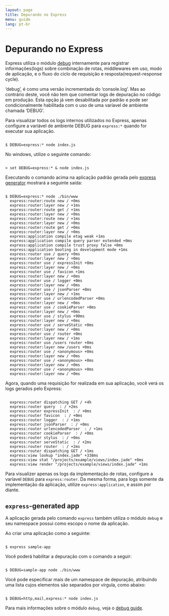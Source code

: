 ```yaml
---
layout: page
title: Depurando no Express
menu: guide
lang: pt-br
---
```


# Depurando no Express

Express utiliza o módulo [debug](https://github.com/visionmedia/debug) internamente para registrar informações(logs) sobre combinação de rotas, middlewares em uso, modo de aplicação, e o fluxo do ciclo de requisição e resposta(request-response cycle).

<div class="doc-box doc-info" markdown="1">
‘debug’, é como uma versão incrementada do ‘console.log’. Mas ao contrário deste, você não tem que comentar logs de depuração no código em produção. Esta opção já vem desabilitada por padrão e pode ser condicionalmente habilitada com o uso de uma varíavel de ambiente chamada ‘DEBUG’.
</div>

Para visualizar todos os logs internos utilizados no Express, apenas configure a variável de ambiente DEBUG para `express:*` quando for executar sua aplicação.

<pre><code class="language-sh" translate="no">
$ DEBUG=express:* node index.js
</code></pre>

No windows, utilize o seguinte comando:

<pre><code class="language-sh" translate="no">
> set DEBUG=express:* & node index.js
</code></pre>

Executando o comando acima na aplicação padrão gerada pelo [express generator](/starter/generator.html) mostrará a seguinte saída:

<pre><code class="language-sh" translate="no">
$ DEBUG=express:* node ./bin/www
  express:router:route new / +0ms
  express:router:layer new / +1ms
  express:router:route get / +1ms
  express:router:layer new / +0ms
  express:router:route new / +1ms
  express:router:layer new / +0ms
  express:router:route get / +0ms
  express:router:layer new / +0ms
  express:application compile etag weak +1ms
  express:application compile query parser extended +0ms
  express:application compile trust proxy false +0ms
  express:application booting in development mode +1ms
  express:router use / query +0ms
  express:router:layer new / +0ms
  express:router use / expressInit +0ms
  express:router:layer new / +0ms
  express:router use / favicon +1ms
  express:router:layer new / +0ms
  express:router use / logger +0ms
  express:router:layer new / +0ms
  express:router use / jsonParser +0ms
  express:router:layer new / +1ms
  express:router use / urlencodedParser +0ms
  express:router:layer new / +0ms
  express:router use / cookieParser +0ms
  express:router:layer new / +0ms
  express:router use / stylus +90ms
  express:router:layer new / +0ms
  express:router use / serveStatic +0ms
  express:router:layer new / +0ms
  express:router use / router +0ms
  express:router:layer new / +1ms
  express:router use /users router +0ms
  express:router:layer new /users +0ms
  express:router use / &lt;anonymous> +0ms
  express:router:layer new / +0ms
  express:router use / &lt;anonymous> +0ms
  express:router:layer new / +0ms
  express:router use / &lt;anonymous> +0ms
  express:router:layer new / +0ms
</code></pre>

Agora, quando uma requisição for realizada em sua aplicação, você verá os logs gerados pelo Express:

<pre><code class="language-sh" translate="no">
  express:router dispatching GET / +4h
  express:router query  : / +2ms
  express:router expressInit  : / +0ms
  express:router favicon  : / +0ms
  express:router logger  : / +1ms
  express:router jsonParser  : / +0ms
  express:router urlencodedParser  : / +1ms
  express:router cookieParser  : / +0ms
  express:router stylus  : / +0ms
  express:router serveStatic  : / +2ms
  express:router router  : / +2ms
  express:router dispatching GET / +1ms
  express:view lookup "index.jade" +338ms
  express:view stat "/projects/example/views/index.jade" +0ms
  express:view render "/projects/example/views/index.jade" +1ms
</code></pre>

Para visualizer apenas os logs da implementação de rotas, configure a varíavel `DEBUG` para `express:router`. Da mesma forma, para logs somente da implementação da aplicação, utilize `express:application`, e assim por diante.

## `express`-generated app

A aplicação gerada pelo comando `express` também utiliza o módulo `debug` e seu namespace possui como escopo o nome da aplicação.

Ao criar uma aplicação como a seguinte:

<pre><code class="language-sh" translate="no">
$ express sample-app
</code></pre>

Você poderá habilitar a depuração com o comando a seguir:

<pre><code class="language-sh" translate="no">
$ DEBUG=sample-app node ./bin/www
</code></pre>

Você pode especificar mais de um namespace de depuração, atribuindo uma lista cujos elementos são separados por vírgula, como abaixo:

<pre><code class="language-sh" translate="no">
$ DEBUG=http,mail,express:* node index.js
</code></pre>

Para mais informações sobre o módulo `debug`, veja o [debug guide](https://github.com/visionmedia/debug).
